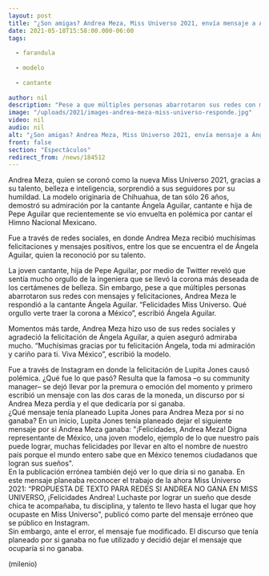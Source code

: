 ```yaml
---
layout: post
title: "¿Son amigas? Andrea Meza, Miss Universo 2021, envía mensaje a Ángela Aguilar tras felicitación"
date: 2021-05-18T15:58:00.000-06:00
tags:
  
  - farandula
  
  - modelo
  
  - cantante
  
author: nil
description: "Pese a que múltiples personas abarrotaron sus redes con mensajes y felicitaciones, Andrea Meza le respondió a la cantante Ángela Aguilar en Twitter. ¿Qué le dijo? ¿Son amigas? "
image: "/uploads/2021/images-andrea-meza-miss-universo-responde.jpg"
video: nil
audio: nil
alt: "¿Son amigas? Andrea Meza, Miss Universo 2021, envía mensaje a Ángela Aguilar tras felicitación"
front: false
section: "Espectáculos"
redirect_from: /news/184512
---
```


Andrea Meza, quien se coronó como la nueva Miss Universo 2021, gracias a su talento, belleza e inteligencia, sorprendió a sus seguidores por su humildad. La modelo originaria de Chihuahua, de tan sólo 26 años, demostró su admiración por la cantante Ángela Aguilar, cantante e hija de Pepe Aguilar que recientemente se vio envuelta en polémica por cantar el Himno Nacional Mexicano. 

Fue a través de redes sociales, en donde Andrea Meza recibió muchísimas felicitaciones y mensajes positivos, entre los que se encuentra el de Ángela Aguilar, quien la reconoció por su talento. 

La joven cantante, hija de Pepe Aguilar, por medio de Twitter reveló que sentía mucho orgullo de la ingeniera que se llevó la corona más deseada de los certámenes de belleza. Sin embargo, pese a que múltiples personas abarrotaron sus redes con mensajes y felicitaciones, Andrea Meza le respondió a la cantante Ángela Aguilar. “Felicidades Miss Universo. Qué orgullo verte traer la corona a México”, escribió Ángela Aguilar. 

Momentos más tarde, Andrea Meza hizo uso de sus redes sociales y agradeció la felicitación de Ángela Aguilar, a quien aseguró admiraba mucho. “Muchísimas gracias por tu felicitación Ángela, toda mi admiración y cariño para ti. Viva México”, escribió la modelo. 

Fue a través de Instagram en donde la felicitación de Lupita Jones causó polémica. ¿Qué fue lo que pasó? Resulta que la famosa –o su community manager– se dejó llevar por la premura o emoción del momento y primero escribió un mensaje con las dos caras de la moneda, un discurso por si Andrea Meza perdía y el que dedicaría por si ganaba.  
¿Qué mensaje tenía planeado Lupita Jones para Andrea Meza por si no ganaba? En un inicio, Lupita Jones tenía planeado dejar el siguiente mensaje por si Andrea Meza ganaba: 
"¡Felicidades, Andrea Meza! Digna representante de México, una joven modelo, ejemplo de lo que nuestro país puede lograr, muchas felicidades por llevar en alto el nombre de nuestro país porque el mundo entero sabe que en México tenemos ciudadanos que logran sus sueños".  
En la publicación errónea también dejó ver lo que diría si no ganaba. En este mensaje planeaba reconocer el trabajo de la ahora Miss Universo 2021: 
 “PROPUESTA DE TEXTO PARA REDES SI ANDREA NO GANA EN MISS UNIVERSO, ¡Felicidades Andrea! Luchaste por lograr un sueño que desde chica te acompañaba, tu disciplina, y talento te llevo hasta el lugar que hoy ocupaste en Miss Universo", publicó como parte del mensaje erróneo que se público en Instagram.  
Sin embargo, ante el error, el mensaje fue modificado. El discurso que tenía planeado por si ganaba no fue utilizado y decidió dejar el mensaje que ocuparía si no ganaba. 

(milenio)